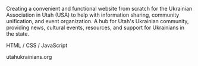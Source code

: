 Creating a convenient and functional website from scratch for the Ukrainian Association in Utah (USA) to help with information sharing, community unification, and event organization.
A hub for Utah's Ukrainian community, providing news, cultural events, resources, and support for Ukrainians in the state.

HTML / CSS / JavaScript

utahukrainians.org
